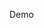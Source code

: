 Demo 
<!DOCTYPE html>
<html>
     <head>
          <meta charset="UTF-8">
          <title> course information </title>
     </html>
</html>
